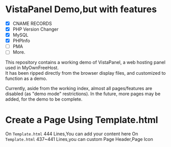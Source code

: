 # VistaPanel Demo,but with features
- [x] CNAME RECORDS
- [x] PHP Version Changer
- [x] MySQL
- [x] PHPInfo
- [ ] PMA
- [ ] More.

This repository contains a working demo of VistaPanel, a web hosting panel used in MyOwnFreeHost.  
It has been ripped directly from the browser display files, and customized to function as a demo.

Currently, aside from the working index, almost all pages/features are disabled (as "demo mode" restrictions). In the future, more pages may be added, for the demo to be complete.

# Create a Page Using Template.html
On `Template.html` 444 Lines,You can add your content here
On `Template.html` 437~441 Lines,you can custom Page Header,Page Icon
